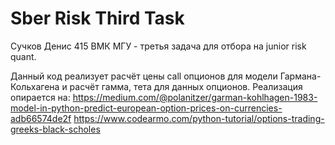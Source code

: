 # Sber Risk Third Task
Сучков Денис 415 ВМК МГУ - третья задача для отбора на junior risk quant.

Данный код реализует расчёт цены call опционов для модели Гармана-Кольхагена и расчёт гамма, тета для данных опционов.
Реализация опирается на:
https://medium.com/@polanitzer/garman-kohlhagen-1983-model-in-python-predict-european-option-prices-on-currencies-adb66574de2f
https://www.codearmo.com/python-tutorial/options-trading-greeks-black-scholes
